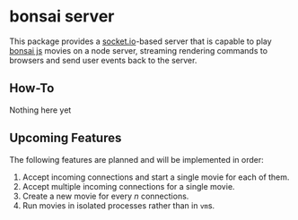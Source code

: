 bonsai server
=============

This package provides a [socket.io][]-based server that is capable to play [bonsai js][] movies on a node server, streaming rendering commands to browsers and send user events back to the server.

[socket.io]: http://socket.io/
[bonsai js]: http://bonsaijs.org/

How-To
------

Nothing here yet


Upcoming Features
-----------------

The following features are planned and will be implemented in order:

1. Accept incoming connections and start a single movie for each of them.
2. Accept multiple incoming connections for a single movie.
3. Create a new movie for every <var>n</var> connections.
4. Run movies in isolated processes rather than in `vm`s.
